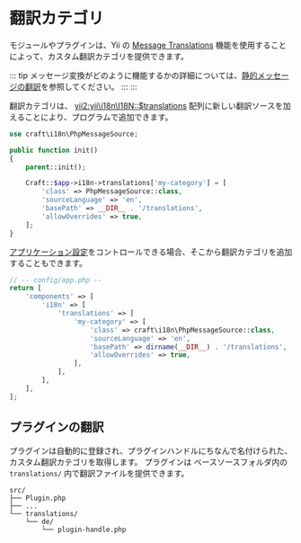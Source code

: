 # 翻訳カテゴリ

モジュールやプラグインは、Yii の [Message Translations](https://www.yiiframework.com/doc/guide/1.1/en/topics.i18n#message-translation) 機能を使用することによって、カスタム翻訳カテゴリを提供できます。

::: tip
メッセージ変換がどのように機能するかの詳細については、[静的メッセージの翻訳](../sites.md)を参照してください。 :::
:::

翻訳カテゴリは、 <yii2:yii\i18n\I18N::$translations> 配列に新しい翻訳ソースを加えることにより、プログラムで追加できます。

```php
use craft\i18n\PhpMessageSource;

public function init()
{
    parent::init();

    Craft::$app->i18n->translations['my-category'] = [
        'class' => PhpMessageSource::class,
        'sourceLanguage' => 'en',
        'basePath' => __DIR__ . '/translations',
        'allowOverrides' => true,
    ];
}
```

[アプリケーション設定](../config/#application-configuration)をコントロールできる場合、そこから翻訳カテゴリを追加することもできます。

```php
// -- config/app.php --
return [
    'components' => [
        'i18n' => [
            'translations' => [
                'my-category' => [
                    'class' => craft\i18n\PhpMessageSource::class,
                    'sourceLanguage' => 'en',
                    'basePath' => dirname(__DIR__) . '/translations',
                    'allowOverrides' => true,
                ],
            ],
        ],
    ],
];
```

## プラグインの翻訳

プラグインは自動的に登録され、プラグインハンドルにちなんで名付けられた、カスタム翻訳カテゴリを取得します。 プラグインは ベースソースフォルダ内の `translations/` 内で翻訳ファイルを提供できます。

```treeview
src/
├── Plugin.php
├── ...
└── translations/
    └── de/
        └── plugin-handle.php
```
